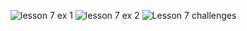 ![lesson 7 ex 1](https://user-images.githubusercontent.com/128070765/229327111-02d9c38a-8338-464e-83be-de6642f7e00e.png)
![lesson 7 ex 2](https://user-images.githubusercontent.com/128070765/229327113-98d314ea-de8b-4e7e-9386-23198c3ab84c.png)
![Lesson 7 challenges](https://user-images.githubusercontent.com/128070765/229327114-106c0db8-5514-4cdc-b54b-83c2a4d15466.png)
